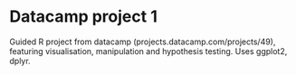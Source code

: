 # Datacamp project 1

Guided R project from datacamp (projects.datacamp.com/projects/49), featuring visualisation, manipulation and hypothesis testing.
Uses ggplot2, dplyr.
